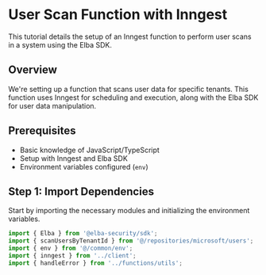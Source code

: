 # User Scan Function with Inngest

This tutorial details the setup of an Inngest function to perform user scans in a system using the Elba SDK.

## Overview

We're setting up a function that scans user data for specific tenants. This function uses Inngest for scheduling and execution, along with the Elba SDK for user data manipulation.

## Prerequisites

- Basic knowledge of JavaScript/TypeScript
- Setup with Inngest and Elba SDK
- Environment variables configured (`env`)

## Step 1: Import Dependencies

Start by importing the necessary modules and initializing the environment variables.

```javascript
import { Elba } from '@elba-security/sdk';
import { scanUsersByTenantId } from '@/repositories/microsoft/users';
import { env } from '@/common/env';
import { inngest } from '../client';
import { handleError } from '../functions/utils';
```
